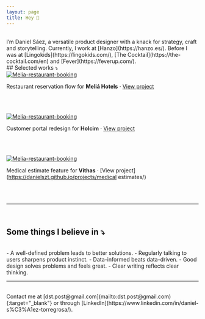 ```yaml
---
layout: page
title: Hey 👋 
---
```



<br>
I’m Daniel Sáez, a versatile product designer with a knack for strategy, craft and storytelling. Currently, I work at [Hanzo](https://hanzo.es/). Before I was at [Lingokids](https://lingokids.com/), [The Cocktail](https://the-cocktail.com/en) and [Fever](https://feverup.com/).


<br>
## Selected works ⤵


<br>
<a href="https://danielszt.github.io/projects/reservation-process" target="_blank"><img src="{{ https://danielszt.github.io/ }}/assets/mb1.png" alt="Melia-restaurant-booking" class="inline"/></a>


Restaurant reservation flow for **Meliá Hotels** · [View project](https://danielszt.github.io/projects/reservation-process/)

<br>
<br>

<a href="https://danielszt.github.io/projects/customer-portal" target="_blank"><img src="{{ https://danielszt.github.io/ }}/assets/hcp1.png" alt="Melia-restaurant-booking" class="inline"/></a>


Customer portal redesign for **Holcim** · [View project](https://danielszt.github.io/projects/reservation-process/)

<br>
<br>

<a href="https://danielszt.github.io/projects/medical estimates" target="_blank"><img src="{{ https://danielszt.github.io/ }}/assets/VIT0.png" alt="Melia-restaurant-booking" class="inline"/></a>


Medical estimate feature for **Vithas** · [View project](https://danielszt.github.io/projects/medical estimates/)

<br>
<br>

-----

<br>

## Some things I believe in ⤵
<br>
- A well-defined problem leads to better solutions.
- Regularly talking to users sharpens product instinct.
- Data-informed beats data-driven.
- Good design solves problems and feels great.
- Clear writing reflects clear thinking.

<br>

-----

<br>
Contact me at [dst.post@gmail.com](mailto:dst.post@gmail.com){:target="_blank"} or through [LinkedIn](https://www.linkedin.com/in/daniel-s%C3%A1ez-torregrosa/).

